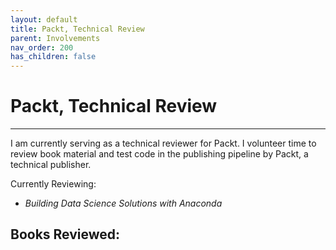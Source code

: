 ```yaml
---
layout: default
title: Packt, Technical Review
parent: Involvements
nav_order: 200
has_children: false
---
```


# Packt, Technical Review

---

I am currently serving as a technical reviewer for Packt. I volunteer time to review book material and test code in the publishing pipeline by Packt, a technical publisher. 

Currently Reviewing:
- *Building Data Science Solutions with Anaconda*

Books Reviewed:
- 
